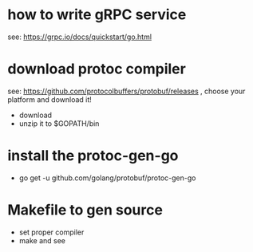 # how to write gRPC service
see: https://grpc.io/docs/quickstart/go.html

# download protoc compiler
see: https://github.com/protocolbuffers/protobuf/releases , choose your platform and download it!
* download
* unzip it to $GOPATH/bin

# install the protoc-gen-go
* go get -u github.com/golang/protobuf/protoc-gen-go

# Makefile to gen source
* set proper compiler
* make and see
